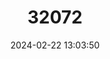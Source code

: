 ---
title: "32072"
category: "Brunellia occidentalis"
draft: false
date: 2024-02-22 13:03:50
languages:
  Spanish; Castilian: ["Cedrillo de Rastrojo"]
---